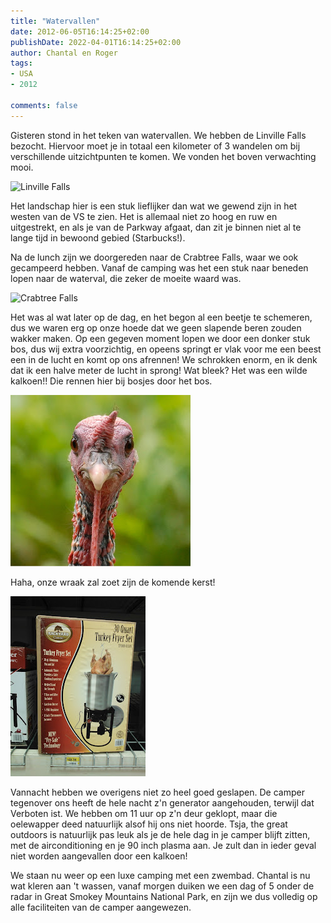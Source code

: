 ```yaml
---
title: "Watervallen"
date: 2012-06-05T16:14:25+02:00
publishDate: 2022-04-01T16:14:25+02:00
author: Chantal en Roger
tags:
- USA
- 2012

comments: false
---
```


Gisteren stond in het teken van watervallen. We hebben de Linville Falls bezocht. Hiervoor moet je in totaal een kilometer of 3 wandelen om bij verschillende uitzichtpunten te komen. We vonden het boven verwachting mooi.

![Linville Falls](./images/IMG_0505.JPG)

Het landschap hier is een stuk lieflijker dan wat we gewend zijn in het westen van de VS te zien. Het is allemaal niet zo hoog en ruw en uitgestrekt, en als je van de Parkway afgaat, dan zit je binnen niet al te lange tijd in bewoond gebied (Starbucks!).

Na de lunch zijn we doorgereden naar de Crabtree Falls, waar we ook gecampeerd hebben. Vanaf de camping was het een stuk naar beneden lopen naar de waterval, die zeker de moeite waard was.

![Crabtree Falls](./images/IMG_0521.JPG)

Het was al wat later op de dag, en het begon al een beetje te schemeren, dus we waren erg op onze hoede dat we geen slapende beren zouden wakker maken. Op een gegeven moment lopen we door een donker stuk bos, dus wij extra voorzichtig, en opeens springt er vlak voor me een beest een in de lucht en komt op ons afrennen! We schrokken enorm, en ik denk dat ik een halve meter de lucht in sprong! Wat bleek? Het was een wilde kalkoen!! Die rennen hier bij bosjes door het bos.

![Turkey](./images/9.jpg)

Haha, onze wraak zal zoet zijn de komende kerst!

![Turkey](./images/10.jpg)

Vannacht hebben we overigens niet zo heel goed geslapen. De camper tegenover ons heeft de hele nacht z'n generator aangehouden, terwijl dat Verboten ist. We hebben om 11 uur op z'n deur geklopt, maar die oelewapper deed natuurlijk alsof hij ons niet hoorde. Tsja, the great outdoors is natuurlijk pas leuk als je de hele dag in je camper blijft zitten, met de airconditioning en je 90 inch plasma aan. Je zult dan in ieder geval niet worden aangevallen door een kalkoen!

We staan nu weer op een luxe camping met een zwembad. Chantal is nu wat kleren aan 't wassen, vanaf morgen duiken we een dag of 5 onder de radar in Great Smokey Mountains National Park, en zijn we dus volledig op alle faciliteiten van de camper aangewezen.
